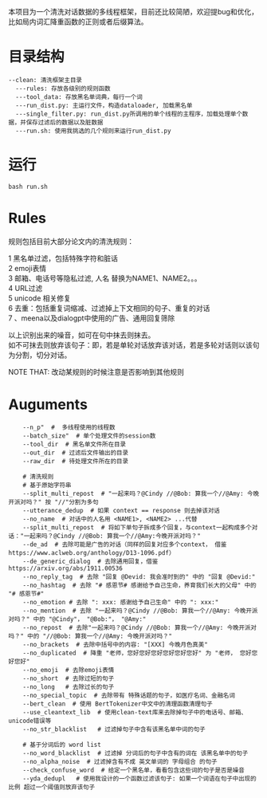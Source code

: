 本项目为一个清洗对话数据的多线程框架，目前还比较简陋，欢迎提bug和优化，比如局内词汇降重函数的正则或者后缀算法。

# 目录结构

    --clean: 清洗框架主目录  
      ---rules: 存放各级别的规则函数   
      ---tool_data: 存放黑名单词典，每行一个词  
      ---run_dist.py: 主运行文件，构造dataloader, 加载黑名单  
      ---single_filter.py: run_dist.py所调用的单个线程的主程序，加载处理单个数据，并保存过滤后的数据以及脏数据  
      ---run.sh: 使用我挑选的几个规则来运行run_dist.py   
      
# 运行

    bash run.sh

# Rules
规则包括目前大部分论文内的清洗规则：  

1 黑名单过滤，包括特殊字符和脏话  
2 emoji表情  
3 邮箱、电话号等隐私过滤, 人名 替换为NAME1、NAME2。。。  
4 URL过滤  
5 unicode 相关修复   
6 去重：包括重复词缩减、过滤掉上下文相同的句子、重复的对话   
7 、meena以及dialogpt中使用的广告、通用回复筛除   

以上识别出来的噪音，如可在句中抹去则抹去。  
如不可抹去则放弃该句子：即，若是单轮对话放弃该对话，若是多轮对话则以该句为分割，切分对话。  

NOTE THAT: 改动某规则的时候注意是否影响到其他规则  

# Auguments

        --n_p"  #  多线程使用的线程数
        --batch_size"  # 单个处理文件的session数
        --tool_dir  # 黑名单文件所在目录
        --out_dir  # 过滤后文件输出的目录
        --raw_dir  # 待处理文件所在的目录
        
        # 清洗规则
        # 基于原始字符串
        --split_multi_repost  # "一起来吗？@Cindy //@Bob: 算我一个//@Amy: 今晚开派对吗？" 按 "//"分割为多句
        --utterance_dedup  # 如果 context == response 则去掉该对话
        --no_name  # 对话中的人名用 <NAME1>, <NAME2> ...代替
        --split_multi_repost  # 将如下单句子拆成多个回复，与context一起构成多个对话："一起来吗？@Cindy //@Bob: 算我一个//@Amy:今晚开派对吗？"
        --de_ad  # 去除可能是广告的对话（同样的回复对应多个context， 借鉴 https://www.aclweb.org/anthology/D13-1096.pdf）
        --de_generic_dialog  # 去除通用回复，借鉴 https://arxiv.org/abs/1911.00536
        --no_reply_tag  # 去除 "回复 @Devid: 我会准时到的" 中的 "回复 @Devid:"
        --no_hashtag  # 去除 "# 感恩节# 感谢给予自己生命，养育我们长大的父母" 中的 "# 感恩节#"
        --no_emotion # 去除 ": xxx: 感谢给予自己生命" 中的 ": xxx:"
        --no_mention  # 去除 "一起来吗？@Cindy //@Bob: 算我一个//@Amy: 今晚开派对吗？" 中的 "@Cindy"， "@Bob:"， "@Amy:"
        --no_repost  # 去除"一起来吗？@Cindy //@Bob: 算我一个//@Amy: 今晚开派对吗？" 中的 "//@Bob: 算我一个//@Amy: 今晚开派对吗？"
        --no_brackets  # 去除中括号中的内容: "[XXX] 今晚月色真美"
        --no_duplicated  # 降重 "老师，您好您好您好您好您好您好" 为 "老师， 您好您好您好"
        --no_emoji  # 去除emoji表情
        --no_short  # 去除过短的句子
        --no_long   # 去除过长的句子
        --no_special_topic  # 去除带有 特殊话题的句子，如医疗名词、金融名词
        --bert_clean  # 使用 BertTokenizer中文中的清理函数清理句子
        --use_cleantext_lib  # 使用clean-text库来去除掉句子中的电话号、邮箱、unicode错误等
        --no_str_blacklist   # 过滤掉句子中含有该黑名单中词的句子
    
        # 基于分词后的 word list
        --no_word_blacklist  # 过滤掉 分词后的句子中含有的词在 该黑名单中的句子
        --no_alpha_noise  # 过滤掉含有不成 英文单词的 字母组合 的句子
        --check_confuse_word  # 给定一个黑名单，看看包含这些词的句子是否是噪音
        --yda_dedupl   # 使用我设计的一个函数过滤该句子: 如果一个词语在句子中出现的比例 超过一个阈值则放弃该句子